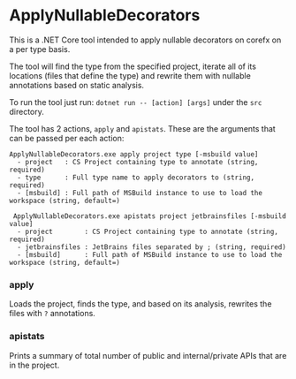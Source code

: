 # ApplyNullableDecorators

This is a .NET Core tool intended to apply nullable decorators on corefx on a per type basis. 

The tool will find the type from the specified project, iterate all of its locations (files that define the type) and rewrite them with nullable annotations based on static analysis.

To run the tool just run: `dotnet run -- [action] [args]` under the `src` directory.

The tool has 2 actions, `apply` and `apistats`. These are the arguments that can be passed per each action:
```
ApplyNullableDecorators.exe apply project type [-msbuild value]
  - project   : CS Project containing type to annotate (string, required)
  - type      : Full type name to apply decorators to (string, required)
  - [msbuild] : Full path of MSBuild instance to use to load the workspace (string, default=)

 ApplyNullableDecorators.exe apistats project jetbrainsfiles [-msbuild value]
  - project        : CS Project containing type to annotate (string, required)
  - jetbrainsfiles : JetBrains files separated by ; (string, required)
  - [msbuild]      : Full path of MSBuild instance to use to load the workspace (string, default=)
```

### apply

Loads the project, finds the type, and based on its analysis, rewrites the files with `?` annotations.

### apistats

Prints a summary of total number of public and internal/private APIs that are in the project.

